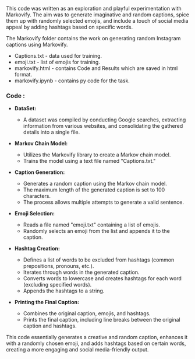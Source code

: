This code was written as an exploration and playful experimentation with Markovify. The aim was to generate imaginative and random captions, spice them up with randomly selected emojis, and include a touch of social media appeal by adding hashtags based on specific words.

The Markovify folder contains the work on generating random Instagram captions using Markovify.
  - Captions.txt - data used for training.
  - emoji.txt - list of emojis for training.
  - markovify.html - contains Code and Results which are saved in html format.
  - markovify.ipynb - contains py code for the task.

### Code : 
- **DataSet:**
  - A dataset was compiled by conducting Google searches, extracting information from various websites, and consolidating the gathered details into a single file.
    
- **Markov Chain Model:**
  - Utilizes the Markovify library to create a Markov chain model.
  - Trains the model using a text file named "Captions.txt."

- **Caption Generation:**
  - Generates a random caption using the Markov chain model.
  - The maximum length of the generated caption is set to 100 characters.
  - The process allows multiple attempts to generate a valid sentence.

- **Emoji Selection:**
  - Reads a file named "emoji.txt" containing a list of emojis.
  - Randomly selects an emoji from the list and appends it to the caption.

- **Hashtag Creation:**
  - Defines a list of words to be excluded from hashtags (common prepositions, pronouns, etc.).
  - Iterates through words in the generated caption.
  - Converts words to lowercase and creates hashtags for each word (excluding specified words).
  - Appends the hashtags to a string.

- **Printing the Final Caption:**
  - Combines the original caption, emojis, and hashtags.
  - Prints the final caption, including line breaks between the original caption and hashtags.

This code essentially generates a creative and random caption, enhances it with a randomly chosen emoji, and adds hashtags based on certain words, creating a more engaging and social media-friendly output.
